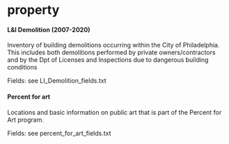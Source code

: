 # property

#### L&I Demolition (2007-2020)
Inventory of building demolitions occurring within the City of Philadelphia. This includes both demolitions performed by private owners/contractors and by the Dpt of Licenses and Inspections due to dangerous building conditions

Fields: see LI_Demolition_fields.txt

#### Percent for art
Locations and basic information on public art that is part of the Percent for Art program.

Fields: see percent_for_art_fields.txt